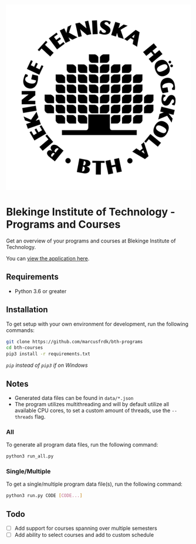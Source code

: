 <p align=center><img src="./assets/bth-logo.png" /></p>

# Blekinge Institute of Technology - Programs and Courses

Get an overview of your programs and courses at Blekinge Institute of Technology.

You can [view the application here](https://bth.marcusfredriksson.com).

## Requirements

- Python 3.6 or greater

## Installation

To get setup with your own environment for development, run the following commands:

```bash
git clone https://github.com/marcusfrdk/bth-programs
cd bth-courses
pip3 install -r requirements.txt
```

_`pip` instead of `pip3` if on Windows_

## Notes

- Generated data files can be found in `data/*.json`
- The program utilizes multithreading and will by default utilize all available CPU cores, to set a custom amount of threads, use the `--threads` flag.

### All

To generate all program data files, run the following command:

```bash
python3 run_all.py
```

### Single/Multiple

To get a single/multiple program data file(s), run the following command:

```bash
python3 run.py CODE [CODE...]
```

## Todo

- [ ] Add support for courses spanning over multiple semesters
- [ ] Add ability to select courses and add to custom schedule
